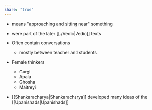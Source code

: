 ```yaml
---
share: "true"
---
```



- means "approaching and sitting near" something
- were part of the later [[./Vedic|Vedic]] texts
- Often contain conversations 
	- mostly between teacher and students

- Female thinkers
	- Gargi
	- Apala
	- Ghosha
	- Maitreyi

- [[Shankaracharya|Shankaracharya]] developed many ideas of the [[Upanishads|Upanishads]] 
